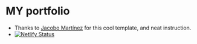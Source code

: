 # MY portfolio 
- Thanks to <a href="https://github.com/cobidev">Jacobo Martínez</a> for this cool template, and neat instruction.
- [![Netlify Status](https://api.netlify.com/api/v1/badges/d6355894-97e8-42b7-b922-7c2a2639d14c/deploy-status)](https://app.netlify.com/sites/akshay-turkar/deploys)
